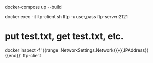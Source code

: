 docker-compose up --build

docker exec -it ftp-client sh
lftp -u user,pass ftp-server:2121
# put test.txt, get test.txt, etc.


docker inspect -f '{{range .NetworkSettings.Networks}}{{.IPAddress}}{{end}}' ftp-client
